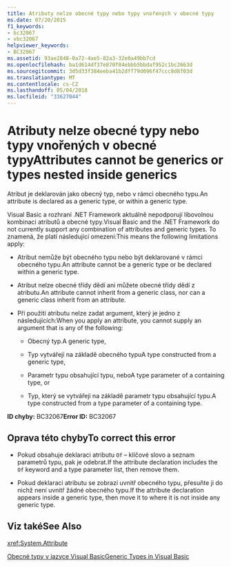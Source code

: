 ```yaml
---
title: Atributy nelze obecné typy nebo typy vnořených v obecné typy
ms.date: 07/20/2015
f1_keywords:
- bc32067
- vbc32067
helpviewer_keywords:
- BC32067
ms.assetid: 93ae2848-0a72-4ae5-82a3-32e0a49bb7cd
ms.openlocfilehash: ba1d614df37e870f84ebbb5bbdaf952c1bc2663d
ms.sourcegitcommit: 3d5d33f384eeba41b2dff79d096f47ccc8d8f03d
ms.translationtype: MT
ms.contentlocale: cs-CZ
ms.lasthandoff: 05/04/2018
ms.locfileid: "33627044"
---
```

# <a name="attributes-cannot-be-generics-or-types-nested-inside-generics"></a><span data-ttu-id="df679-102">Atributy nelze obecné typy nebo typy vnořených v obecné typy</span><span class="sxs-lookup"><span data-stu-id="df679-102">Attributes cannot be generics or types nested inside generics</span></span>
<span data-ttu-id="df679-103">Atribut je deklarován jako obecný typ, nebo v rámci obecného typu.</span><span class="sxs-lookup"><span data-stu-id="df679-103">An attribute is declared as a generic type, or within a generic type.</span></span>  
  
 <span data-ttu-id="df679-104">Visual Basic a rozhraní .NET Framework aktuálně nepodporují libovolnou kombinaci atributů a obecné typy.</span><span class="sxs-lookup"><span data-stu-id="df679-104">Visual Basic and the .NET Framework do not currently support any combination of attributes and generic types.</span></span> <span data-ttu-id="df679-105">To znamená, že platí následující omezení:</span><span class="sxs-lookup"><span data-stu-id="df679-105">This means the following limitations apply:</span></span>  
  
-   <span data-ttu-id="df679-106">Atribut nemůže být obecného typu nebo být deklarované v rámci obecného typu.</span><span class="sxs-lookup"><span data-stu-id="df679-106">An attribute cannot be a generic type or be declared within a generic type.</span></span>  
  
-   <span data-ttu-id="df679-107">Atribut nelze obecné třídy dědí ani můžete obecné třídy dědí z atributu.</span><span class="sxs-lookup"><span data-stu-id="df679-107">An attribute cannot inherit from a generic class, nor can a generic class inherit from an attribute.</span></span>  
  
-   <span data-ttu-id="df679-108">Při použití atributu nelze zadat argument, který je jedno z následujících:</span><span class="sxs-lookup"><span data-stu-id="df679-108">When you apply an attribute, you cannot supply an argument that is any of the following:</span></span>  
  
    -   <span data-ttu-id="df679-109">Obecný typ.</span><span class="sxs-lookup"><span data-stu-id="df679-109">A generic type,</span></span>  
  
    -   <span data-ttu-id="df679-110">Typ vytvářejí na základě obecného typu</span><span class="sxs-lookup"><span data-stu-id="df679-110">A type constructed from a generic type,</span></span>  
  
    -   <span data-ttu-id="df679-111">Parametr typu obsahující typu, nebo</span><span class="sxs-lookup"><span data-stu-id="df679-111">A type parameter of a containing type, or</span></span>  
  
    -   <span data-ttu-id="df679-112">Typ, který se vytvářejí na základě parametr typu obsahující typu.</span><span class="sxs-lookup"><span data-stu-id="df679-112">A type constructed from a type parameter of a containing type.</span></span>  
  
 <span data-ttu-id="df679-113">**ID chyby:** BC32067</span><span class="sxs-lookup"><span data-stu-id="df679-113">**Error ID:** BC32067</span></span>  
  
## <a name="to-correct-this-error"></a><span data-ttu-id="df679-114">Oprava této chyby</span><span class="sxs-lookup"><span data-stu-id="df679-114">To correct this error</span></span>  
  
-   <span data-ttu-id="df679-115">Pokud obsahuje deklaraci atributu `Of` – klíčové slovo a seznam parametrů typu, pak je odebrat.</span><span class="sxs-lookup"><span data-stu-id="df679-115">If the attribute declaration includes the `Of` keyword and a type parameter list, then remove them.</span></span>  
  
-   <span data-ttu-id="df679-116">Pokud deklaraci atributu se zobrazí uvnitř obecného typu, přesuňte ji do nichž není uvnitř žádné obecného typu.</span><span class="sxs-lookup"><span data-stu-id="df679-116">If the attribute declaration appears inside a generic type, then move it to where it is not inside any generic type.</span></span>  
  
## <a name="see-also"></a><span data-ttu-id="df679-117">Viz také</span><span class="sxs-lookup"><span data-stu-id="df679-117">See Also</span></span>  
 <xref:System.Attribute>  
   
 [<span data-ttu-id="df679-118">Obecné typy v jazyce Visual Basic</span><span class="sxs-lookup"><span data-stu-id="df679-118">Generic Types in Visual Basic</span></span>](../../visual-basic/programming-guide/language-features/data-types/generic-types.md)
